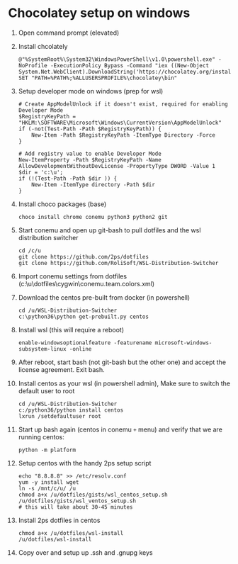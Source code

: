 # Chocolatey setup on windows #

1.  Open command prompt (elevated)

2.  Install chcolately

        @"%SystemRoot%\System32\WindowsPowerShell\v1.0\powershell.exe" -NoProfile -ExecutionPolicy Bypass -Command "iex ((New-Object System.Net.WebClient).DownloadString('https://chocolatey.org/install.ps1'))"
        SET "PATH=%PATH%;%ALLUSERSPROFILE%\chocolatey\bin"

3.  Setup developer mode on windows (prep for wsl)

        # Create AppModelUnlock if it doesn't exist, required for enabling Developer Mode
        $RegistryKeyPath = "HKLM:\SOFTWARE\Microsoft\Windows\CurrentVersion\AppModelUnlock"
        if (-not(Test-Path -Path $RegistryKeyPath)) {
            New-Item -Path $RegistryKeyPath -ItemType Directory -Force
        }

        # Add registry value to enable Developer Mode
        New-ItemProperty -Path $RegistryKeyPath -Name AllowDevelopmentWithoutDevLicense -PropertyType DWORD -Value 1
        $dir = 'c:\u';
        if (!(Test-Path -Path $dir )) {
            New-Item -ItemType directory -Path $dir
        }


4.  Install choco packages (base)

        choco install chrome conemu python3 python2 git

5.  Start conemu and open up git-bash to pull dotfiles
    and the wsl distribution switcher

        cd /c/u
        git clone https://github.com/2ps/dotfiles
        git clone https://github.com/RoliSoft/WSL-Distribution-Switcher

6.  Import conemu settings from dotfiles (c:\u\dotfiles\cygwin\conemu.team.colors.xml)

7.  Download the centos pre-built from docker (in powershell)

        cd /u/WSL-Distribution-Switcher
        c:\python36\python get-prebuilt.py centos

8.  Install wsl (this will require a reboot)

        enable-windowsoptionalfeature -featurename microsoft-windows-subsystem-linux -online

9.  After reboot, start bash (not git-bash but the other one)
    and accept the license agreement.  Exit bash.

10. Install centos as your wsl (in powershell admin),  Make sure to
    switch the default user to root

        cd /u/WSL-Distribution-Switcher
        c:/python36/python install centos
        lxrun /setdefaultuser root

11. Start up bash again (centos in conemu `+` menu) and verify that
    we are running centos:

        python -m platform

12. Setup centos with the handy 2ps setup script

        echo "8.8.8.8" >> /etc/resolv.conf
        yum -y install wget
        ln -s /mnt/c/u/ /u
        chmod a+x /u/dotfiles/gists/wsl_centos_setup.sh
        /u/dotfiles/gists/wsl_ventos_setup.sh
        # this will take about 30-45 minutes

13. Install 2ps dotfiles in centos

        chmod a+x /u/dotfiles/wsl-install
        /u/dotfiles/wsl-install

14. Copy over and setup up .ssh and .gnupg keys

